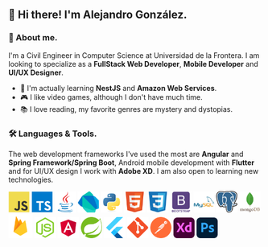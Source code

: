 ## 👋 Hi there! I'm Alejandro González. 

### 📖 About me.

I'm a Civil Engineer in Computer Science at Universidad de la Frontera. I am looking to specialize as a **FullStack Web Developer**, **Mobile Developer** and **UI/UX Designer**.

- 🌱 I'm actually learning **NestJS** and **Amazon Web Services**.
- 🎮 I like video games, although I don't have much time.
- 📚 I love reading, my favorite genres are mystery and dystopias.

### 🛠️ Languages & Tools.
The web development frameworks I've used the most are **Angular** and **Spring Framework/Spring Boot**, Android mobile development with **Flutter** and for UI/UX design I work with **Adobe XD**. I am also open to learning new technologies.

<p align="left"> 
<img alt="javascript" width="42px" src="https://raw.githubusercontent.com/agonzalezlevio/agonzalezlevio/0156ee0e25a365827672faa3c290da04cd60d670/assets/images/languages_tools/javascript.svg"/>
<img alt="typescript" width="42px" src="https://raw.githubusercontent.com/agonzalezlevio/agonzalezlevio/0156ee0e25a365827672faa3c290da04cd60d670/assets/images/languages_tools/typescript.svg"/>
<img alt="java" width="42px" src="https://raw.githubusercontent.com/agonzalezlevio/agonzalezlevio/0156ee0e25a365827672faa3c290da04cd60d670/assets/images/languages_tools/java.svg"/>
<img alt="dart" width="42px" src="https://raw.githubusercontent.com/agonzalezlevio/agonzalezlevio/0156ee0e25a365827672faa3c290da04cd60d670/assets/images/languages_tools/dart.svg"/>
<img alt="python" width="42px" src="https://raw.githubusercontent.com/agonzalezlevio/agonzalezlevio/0156ee0e25a365827672faa3c290da04cd60d670/assets/images/languages_tools/python.svg"/>
<img alt="HTML 5" width="42px" src="https://raw.githubusercontent.com/agonzalezlevio/agonzalezlevio/0156ee0e25a365827672faa3c290da04cd60d670/assets/images/languages_tools/html5.svg"/>
<img alt="CSS" width="42px" src="https://raw.githubusercontent.com/agonzalezlevio/agonzalezlevio/0156ee0e25a365827672faa3c290da04cd60d670/assets/images/languages_tools/css3.svg"/>
<img alt="Bootstrap" width="42px" src="https://raw.githubusercontent.com/agonzalezlevio/agonzalezlevio/6a49da8aaad6bdecf48d3eefc9167dff944f4f25/assets/images/languages_tools/bootstrap.svg"/>
<img alt="MySQL" width="42px" src="https://raw.githubusercontent.com/agonzalezlevio/agonzalezlevio/0156ee0e25a365827672faa3c290da04cd60d670/assets/images/languages_tools/mysql.svg"/>
<img alt="PostgreSQL" width="42px" src="https://raw.githubusercontent.com/agonzalezlevio/agonzalezlevio/0156ee0e25a365827672faa3c290da04cd60d670/assets/images/languages_tools/postgresql.svg"/>
<img alt="MongoDB" width="42px" src="https://raw.githubusercontent.com/agonzalezlevio/agonzalezlevio/0156ee0e25a365827672faa3c290da04cd60d670/assets/images/languages_tools/mongodb.svg"/>
<img alt="Firebase" width="48px" src="https://raw.githubusercontent.com/agonzalezlevio/agonzalezlevio/0156ee0e25a365827672faa3c290da04cd60d670/assets/images/languages_tools/firebase.svg"/>
<img alt="NodeJS" width="42px" src="https://raw.githubusercontent.com/agonzalezlevio/agonzalezlevio/0156ee0e25a365827672faa3c290da04cd60d670/assets/images/languages_tools/nodejs.svg"/>
<img alt="Angular" width="42px" src="https://raw.githubusercontent.com/agonzalezlevio/agonzalezlevio/0156ee0e25a365827672faa3c290da04cd60d670/assets/images/languages_tools/angular.svg"/>
<img alt="Spring boot" width="42px" src="https://raw.githubusercontent.com/agonzalezlevio/agonzalezlevio/0156ee0e25a365827672faa3c290da04cd60d670/assets/images/languages_tools/spring.svg"/>
<img alt="Flutter" width="42px" src="https://raw.githubusercontent.com/agonzalezlevio/agonzalezlevio/0156ee0e25a365827672faa3c290da04cd60d670/assets/images/languages_tools/flutter.svg"/>
<img alt="Git" width="42px" src="https://raw.githubusercontent.com/agonzalezlevio/agonzalezlevio/0156ee0e25a365827672faa3c290da04cd60d670/assets/images/languages_tools/git.svg"/>
<img alt="Postman" width="42px" src="https://raw.githubusercontent.com/agonzalezlevio/agonzalezlevio/6a49da8aaad6bdecf48d3eefc9167dff944f4f25/assets/images/languages_tools/getpostman.svg"/>
<img alt="Adobe XD" width="42px" src="https://raw.githubusercontent.com/agonzalezlevio/agonzalezlevio/0156ee0e25a365827672faa3c290da04cd60d670/assets/images/languages_tools/adobexd.svg"/>
<img alt="Adobe Photoshop" width="42px" src="https://raw.githubusercontent.com/agonzalezlevio/agonzalezlevio/0156ee0e25a365827672faa3c290da04cd60d670/assets/images/languages_tools/adobephotoshop.svg"/>
</p>


